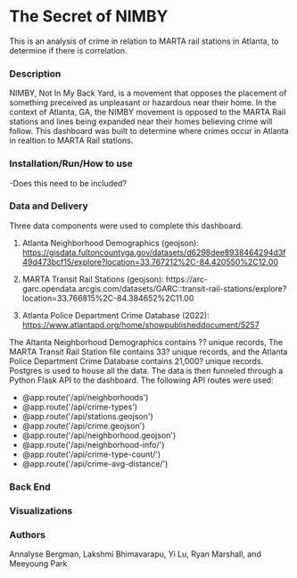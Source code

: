 # The Secret of NIMBY
This is an analysis of crime in relation to MARTA rail stations in Atlanta, to determine if there is correlation.

### Description
NIMBY, Not In My Back Yard, is a movement that opposes the placement of something preceived as unpleasant or hazardous near their home. In the context of Atlanta, GA, the NIMBY movement is opposed to the MARTA Rail stations and lines being expanded near their homes believing crime will follow. This dashboard was built to determine where crimes occur in Atlanta in realtion to MARTA Rail stations. 

### Installation/Run/How to use
-Does this need to be included?

### Data and Delivery
Three data components were used to complete this dashboard.

1. Atlanta Neighborhood Demographics (geojson): https://gisdata.fultoncountyga.gov/datasets/d6298dee8938464294d3f49d473bcf15/explore?location=33.767212%2C-84.420550%2C12.00 

2. MARTA Transit Rail Stations (geojson): https://arc-
garc.opendata.arcgis.com/datasets/GARC::transit-rail-stations/explore?location=33.766815%2C-84.384652%2C11.00

3. Atlanta Police Department Crime Database (2022): https://www.atlantapd.org/home/showpublisheddocument/5257

The Altanta Neighborhood Demographics contains ?? unique records, The MARTA Transit Rail Station file contains 33? unique records, and the Atlanta Police Department Crime Database contains 21,000? unique records. Postgres is used to house all the data. The data is then funneled through a Python Flask API to the dashboard. The following API routes were used:
- @app.route('/api/neighborhoods')
- @app.route('/api/crime-types')
- @app.route('/api/stations.geojson')
- @app.route('/api/crime.geojson')
- @app.route('/api/neighborhood.geojson')
- @app.route('/api/neighborhood-info/<nCode>')
- @app.route('/api/crime-type-count/<nCode>')
- @app.route('/api/crime-avg-distance/<nCode>')

### Back End

### Visualizations

### Authors
Annalyse Bergman, Lakshmi Bhimavarapu, Yi Lu, Ryan Marshall, and Meeyoung Park

